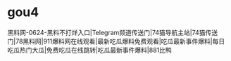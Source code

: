 # gou4
黑料网-0624-黑料不打烊入口|Telegram频道传送门|74猫导航主站|74猫传送门|78黑料网|911爆料网在线观看|最新吃瓜爆料免费观看|吃瓜最新事件爆料|每日吃瓜热门大瓜|免费吃瓜在线跳转|吃瓜最新事件爆料|881比鸭
